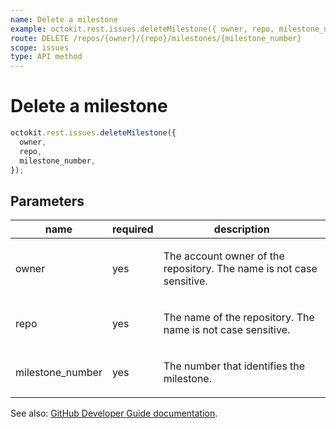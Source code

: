 ```yaml
---
name: Delete a milestone
example: octokit.rest.issues.deleteMilestone({ owner, repo, milestone_number })
route: DELETE /repos/{owner}/{repo}/milestones/{milestone_number}
scope: issues
type: API method
---
```


# Delete a milestone

```js
octokit.rest.issues.deleteMilestone({
  owner,
  repo,
  milestone_number,
});
```

## Parameters

<table>
  <thead>
    <tr>
      <th>name</th>
      <th>required</th>
      <th>description</th>
    </tr>
  </thead>
  <tbody>
    <tr><td>owner</td><td>yes</td><td>

The account owner of the repository. The name is not case sensitive.

</td></tr>
<tr><td>repo</td><td>yes</td><td>

The name of the repository. The name is not case sensitive.

</td></tr>
<tr><td>milestone_number</td><td>yes</td><td>

The number that identifies the milestone.

</td></tr>
  </tbody>
</table>

See also: [GitHub Developer Guide documentation](https://docs.github.com/enterprise-cloud@latest//rest/reference/issues#delete-a-milestone).
